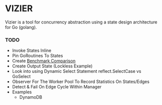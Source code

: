 # VIZIER
Vizier is a tool for concurrency abstraction using a state design architecture for Go (golang).

### TODO

- Invoke States Inline
- Pin GoRoutines To States
- Create [Benchmark Comparison](https://benchmarksgame-team.pages.debian.net/benchmarksgame/fastest/go-node.html)
- Create Output State (Lockless Example)
- Look into using Dynamic Select Statement reflect.SelectCase vs GoSelect
- Observer For The Worker Pool To Record Statistics On States/Edges
- Detect & Fail On Edge Cycle Within Manager
- Examples
    - DynamoDB